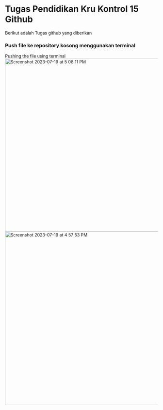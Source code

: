 # Tugas Pendidikan Kru Kontrol 15 Github 

Berikut adalah Tugas github yang diberikan

### Push file ke repository kosong menggunakan terminal
Pushing the file using terminal
<img width="568" alt="Screenshot 2023-07-19 at 5 08 11 PM" src="https://github.com/rettatampubolon/TugasKru15/assets/81466524/da9f514b-750a-4b13-a64d-c2cbe33aaf39">
<img width="569" alt="Screenshot 2023-07-19 at 4 57 53 PM" src="https://github.com/rettatampubolon/TugasKru15/assets/81466524/a2f38268-18e0-4587-8145-cfdbe75cb0da">
